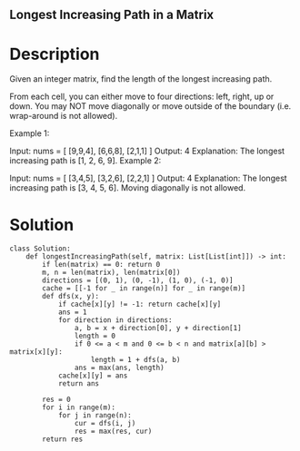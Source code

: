 Longest Increasing Path in a Matrix
---

# Description
Given an integer matrix, find the length of the longest increasing path.

From each cell, you can either move to four directions: left, right, up or down. You may NOT move diagonally or move outside of the boundary (i.e. wrap-around is not allowed).

Example 1:

Input: nums = 
[
  [9,9,4],
  [6,6,8],
  [2,1,1]
] 
Output: 4 
Explanation: The longest increasing path is [1, 2, 6, 9].
Example 2:

Input: nums = 
[
  [3,4,5],
  [3,2,6],
  [2,2,1]
] 
Output: 4 
Explanation: The longest increasing path is [3, 4, 5, 6]. Moving diagonally is not allowed.

# Solution
```python3
class Solution:
    def longestIncreasingPath(self, matrix: List[List[int]]) -> int:
        if len(matrix) == 0: return 0
        m, n = len(matrix), len(matrix[0])
        directions = [(0, 1), (0, -1), (1, 0), (-1, 0)]
        cache = [[-1 for _ in range(n)] for _ in range(m)]
        def dfs(x, y):
            if cache[x][y] != -1: return cache[x][y]
            ans = 1
            for direction in directions:
                a, b = x + direction[0], y + direction[1]
                length = 0
                if 0 <= a < m and 0 <= b < n and matrix[a][b] > matrix[x][y]:
                    length = 1 + dfs(a, b)
                ans = max(ans, length)  
            cache[x][y] = ans
            return ans
        
        res = 0
        for i in range(m):
            for j in range(n):
                cur = dfs(i, j)
                res = max(res, cur)
        return res
```
